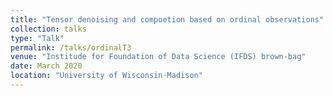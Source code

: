 ```yaml
---
title: "Tensor denoising and compoetion based on ordinal observations"
collection: talks
type: "Talk"
permalink: /talks/ordinalT3
venue: "Institude for Foundation of Data Science (IFDS) brown-bag"
date: March 2020
location: "University of Wisconsin-Madison"
---
```

